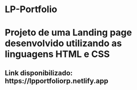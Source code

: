 # LP-Portfolio

<h1>Projeto de uma Landing page desenvolvido utilizando as linguagens HTML e CSS</h1>

<h2> Link disponibilizado: https://lpportfoliorp.netlify.app </h2>
